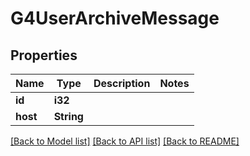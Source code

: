 # G4UserArchiveMessage

## Properties

Name | Type | Description | Notes
------------ | ------------- | ------------- | -------------
**id** | **i32** |  | 
**host** | **String** |  | 

[[Back to Model list]](../README.md#documentation-for-models) [[Back to API list]](../README.md#documentation-for-api-endpoints) [[Back to README]](../README.md)


